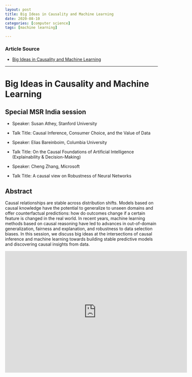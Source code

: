 ```yaml
---
layout: post
title: Big Ideas in Causality and Machine Learning
date: 2020-08-10
categories: [computer science]
tags: [machine learning]

---
```


### Article Source
* [Big Ideas in Causality and Machine Learning](https://www.youtube.com/watch?v=jVBKWfoYRng)

----


# Big Ideas in Causality and Machine Learning

## Special MSR India session

* Speaker: Susan Athey, Stanford University
* Talk Title: Causal Inference, Consumer Choice, and the Value of Data

* Speaker: Elias Bareinboim, Columbia University
* Talk Title: On the Causal Foundations of Artificial Intelligence (Explainability & Decision-Making)

* Speaker: Cheng Zhang, Microsoft
* Talk Title: A causal view on Robustness of Neural Networks

## Abstract

Causal relationships are stable across distribution shifts. Models based on causal knowledge have the potential to generalize to unseen domains and offer counterfactual predictions: how do outcomes change if a certain feature is changed in the real world. In recent years, machine learning methods based on causal reasoning have led to advances in out-of-domain generalization, fairness and explanation, and robustness to data selection biases. 
In this session, we discuss big ideas at the intersections of causal inference and machine learning towards building stable predictive models and discovering causal insights from data.


<iframe width="600" height="400" src="https://www.youtube.com/embed/wYVptiGkmQM" frameborder="0" allow="accelerometer; autoplay; encrypted-media; gyroscope; picture-in-picture" allowfullscreen></iframe>